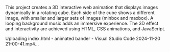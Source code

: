 This project creates a 3D interactive web animation that displays images dynamically in a rotating cube. Each side of the cube shows a different image, with smaller and larger sets of images (minbox and maxbox). A looping background music adds an immersive experience. The 3D effect and interactivity are achieved using HTML, CSS animations, and JavaScript.


Uploading index.html - animated bander - Visual Studio Code 2024-11-20 21-00-41.mp4…

